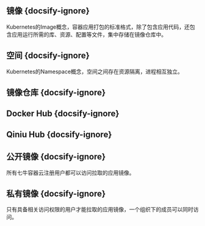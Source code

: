 ## 镜像 {docsify-ignore}
Kubernetes的Image概念，容器应用打包的标准格式，除了包含应用代码，还包含应用运行所需的库、资源、配置等文件，集中存储在镜像仓库中。

## 空间 {docsify-ignore}
Kubernetes的Namespace概念，空间之间存在资源隔离，进程相互独立。

## 镜像仓库 {docsify-ignore}

## Docker Hub {docsify-ignore}

## Qiniu Hub {docsify-ignore}

## 公开镜像 {docsify-ignore}
所有七牛容器云注册用户都可以访问拉取的应用镜像。

## 私有镜像 {docsify-ignore}
只有具备相关访问权限的用户才能拉取的应用镜像，一个组织下的成员可以同时访问。
